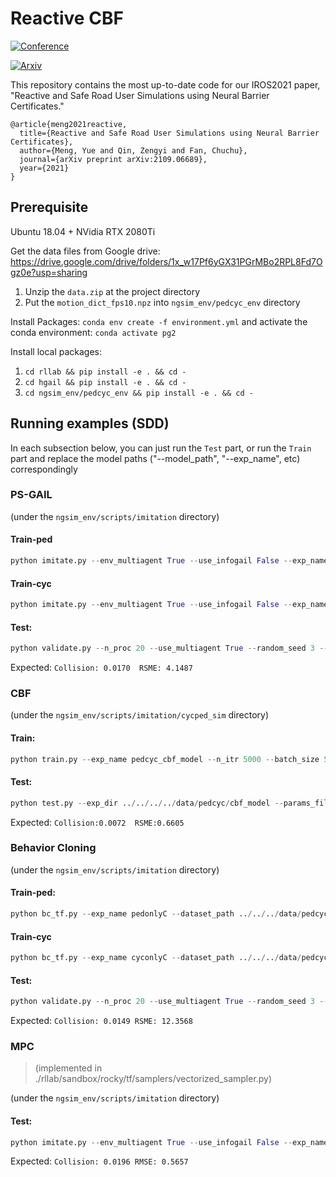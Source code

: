 # Reactive CBF

[![Conference](https://img.shields.io/badge/IROS-Accepted-success)](https://www.iros2021.org/)
   
[![Arxiv](http://img.shields.io/badge/arxiv-cs:2109.06689-B31B1B.svg)](https://arxiv.org/abs/2109.06689.pdf)

This repository contains the most up-to-date code for our IROS2021 paper, "Reactive and Safe Road User Simulations using Neural Barrier Certificates."

```
@article{meng2021reactive,
  title={Reactive and Safe Road User Simulations using Neural Barrier Certificates},
  author={Meng, Yue and Qin, Zengyi and Fan, Chuchu},
  journal={arXiv preprint arXiv:2109.06689},
  year={2021}
}
```

## Prerequisite
Ubuntu 18.04 + NVidia RTX 2080Ti

Get the data files from Google drive: https://drive.google.com/drive/folders/1x_w17Pf6yGX31PGrMBo2RPL8Fd7Ogz0e?usp=sharing

1. Unzip the `data.zip` at the project directory
2. Put the `motion_dict_fps10.npz` into `ngsim_env/pedcyc_env` directory

Install Packages: `conda env create -f environment.yml` and activate the conda environment: `conda activate pg2`

Install local packages:
1. `cd rllab && pip install -e . && cd -`
2. `cd hgail && pip install -e . && cd -`
3. `cd ngsim_env/pedcyc_env && pip install -e . && cd -`




## Running examples (SDD)

In each subsection below, you can just run the `Test` part, or run the `Train` part and replace the model paths ("--model_path", "--exp_name", etc) correspondingly

### PS-GAIL
(under the `ngsim_env/scripts/imitation` directory)
#### Train-ped

``` python
python imitate.py --env_multiagent True --use_infogail False --exp_name pedcyc_psgail_ped --n_itr 1000 --policy_recurrent True --n_envs 5 --ext_intervals 1,34 --expert_filepath ../../../data/pedcyc_ped_only_ego_n8_t50.h5 --validator_render False --random_seed 711 --attractive True --env_H 50 --batch_size 2500 --env_primesteps 1 --use_pedcyc True --record_vxvy True --traj_idx_list 0,1 --control_mode ped_only --n_envs1 5 --n_envs2 0 --fps 10 --gpus 0
```

#### Train-cyc

``` python
python imitate.py --env_multiagent True --use_infogail False --exp_name pedcyc_psgail_cyc --n_itr 1000 --policy_recurrent True --n_envs 5 --ext_intervals 1,34 --expert_filepath ../../../data/pedcyc_cyc_only_ego_n8_t50.h5 --validator_render False --random_seed 711 --attractive True --env_H 50 --batch_size 2500 --env_primesteps 1 --use_pedcyc True --record_vxvy True --traj_idx_list 0,1 --control_mode cyc_only --n_envs1 0 --n_envs2 5 --fps 10 --gpus 0
```
#### Test: 

``` python
python validate.py --n_proc 20 --use_multiagent True --random_seed 3 --exp_dir ../../../data/pedcyc/psgail_ped --params_filename itr_1000.npz --n_envs 10 --n_multiagent_trajs 1000 --debug True --gpus 0 --control_mode ped_cyc --n_envs1 5 --n_envs2 5 --policy1_path ../../../data/pedcyc/psgail_ped/imitate/log/itr_1000.npz --policy2_path ../../../data/pedcyc/psgail_cyc/imitate/log/itr_1000.npz
```

Expected:  `Collision: 0.0170  RSME: 4.1487`

### CBF
(under the `ngsim_env/scripts/imitation/cycped_sim` directory)

#### Train: 

``` python
python train.py --exp_name pedcyc_cbf_model --n_itr 5000 --batch_size 500 --env_H 50 --control_mode ped_cyc --n_envs1 5 --n_envs2 5 --ext_intervals 1,34 --ps_intervals 1,32 --random_seed 711 --cbf_intervals 1,34 --safe_loss_weight 0.5 --dang_loss_weight 0.5 --safe_deriv_loss_weight 0.5 --medium_deriv_loss_weight 0.5 --dang_deriv_loss_weight 0.5 --reg_policy_loss_weight 0.01 --h_safe_thres 0.001 --h_dang_thres 0.05 --grad_safe_thres 0.0 --grad_medium_thres 0.03 --grad_dang_thres 0.08 --safe_dist_threshold 0.3 --dang_dist_threshold 0.15 --joint_learning_rate 0.0005 --jcbf_hidden_layer_dims 128 128 64 --fix_sampling True --use_pedcyc True --env_primesteps 1 --record_vxvy True --save_model_freq 20 --debug_render True --debug_render_freq 500 --use_policy_reference True --include_u_ref_feat True --reg_with_safe_mask True --include_speed_feat True --num_neighbors 8 --enable_radius True --obs_radius 5.0 --dest_controller_type even --print_gt True --traj_idx_list 0,1 --gpus 0
```

#### Test:

``` python
python test.py --exp_dir ../../../../data/pedcyc/cbf_model --params_filename itr_4981.npz --n_multiagent_trajs 1000 --debug_render False --debug_render_freq 10 --gpus 1 --n_envs1 5 --n_envs2 5 --refinement True --refine_n_iter 3 --refine_learning_rate 1500
```

Expected: `Collision:0.0072  RSME:0.6605`

### Behavior Cloning
(under the `ngsim_env/scripts/imitation` directory)

#### Train-ped:
``` python
python bc_tf.py --exp_name pedonlyC --dataset_path ../../../data/pedcyc_ped_only_ego_n8_t50.h5 --batch_size 64 --gpus 0 --print_freq 200 --lr 0.0001 --epochs 50
```

#### Train-cyc

``` python
python bc_tf.py --exp_name cyconlyC --dataset_path ../../../data/pedcyc_ped_only_ego_n8_t50.h5 --batch_size 64 --gpus 0 --print_freq 200 --lr 0.0001 --epochs 50
```

#### Test:

``` python 
python validate.py --n_proc 20 --use_multiagent True --random_seed 3 --exp_dir ../../../data/pedcyc/bc_exp --params_filename itr_1000.npz --n_envs 10 --n_multiagent_trajs 1000 --debug True --gpus 2 --control_mode ped_cyc --n_envs1 5 --n_envs2 5 --behavior_cloning True --bc_policy_path1 ../../../data/pedcyc/bc_ped/itr_49.npz --bc_policy_path2 ../../../data/pedcyc/bc_cyc/itr_49.npz --no_action_scaling True
```
Expected: `Collision: 0.0149 RSME: 12.3568`


### MPC 
> (implemented in ./rllab/sandbox/rocky/tf/samplers/vectorized_sampler.py)

(under the `ngsim_env/scripts/imitation` directory)

#### Test:

``` python
python imitate.py --env_multiagent True --use_infogail False --exp_name pedcyc_mpc_demo --n_itr 100 --policy_recurrent True --n_envs 10 --ext_intervals 1,34 --expert_filepath ../../../data/pedcyc_ped_only_ego_n8_t50.h5 --validator_render False --random_seed 711 --attractive True --env_H 50 --batch_size 500 --env_primesteps 1 --use_pedcyc True --record_vxvy True --traj_idx_list 0,1 --control_mode ped_cyc --n_envs1 5 --n_envs2 5 --fps 10 --gpus 3 --residual_u True --reference_control True --dest_controller_type even --unclip_action True --print_gt True --mpc True --skip_optimize True --skip_baseline_fit True --no_estimate_statistics True --no_obs_normalize True --zero_policy True --quiet True --planning_horizon 5 --consider_uref_init True --mpc_max_iters 20000
```

Expected: `Collision: 0.0196 RMSE: 0.5657`
